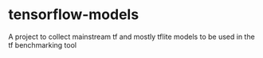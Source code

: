 # tensorflow-models
A project to collect mainstream tf and mostly tflite models to be used in the tf benchmarking tool
